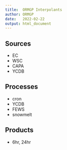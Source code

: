 ```yaml
---
title:  ORMGP Interpolants
author: ORMGP
date:   2022-02-22
output: html_document
---
```



## Sources
* EC
* WSC
* CAPA
* YCDB

## Processes
* cron
* YCDB
* FEWS
* snowmelt

## Products
* 6hr, 24hr
